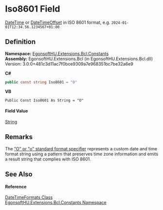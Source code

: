 # Iso8601 Field


<a href="https://learn.microsoft.com/dotnet/api/system.datetime" target="_blank" rel="noopener noreferrer">DateTime</a> or <a href="https://learn.microsoft.com/dotnet/api/system.datetimeoffset" target="_blank" rel="noopener noreferrer">DateTimeOffset</a> in ISO 8601 format, e.g. `2024-01-01T12:34.56.1234567+01:00`



## Definition
**Namespace:** <a href="N_EgonsoftHU_Extensions_Bcl_Constants.md">EgonsoftHU.Extensions.Bcl.Constants</a>  
**Assembly:** EgonsoftHU.Extensions.Bcl (in EgonsoftHU.Extensions.Bcl.dll) Version: 3.0.0+481c3d11ac7f0bce9309a7e968351bc7be32a6e9

**C#**
``` C#
public const string Iso8601 = "O"
```
**VB**
``` VB
Public Const Iso8601 As String = "O"
```



#### Field Value
<a href="https://learn.microsoft.com/dotnet/api/system.string" target="_blank" rel="noopener noreferrer">String</a>

## Remarks
The <a href="https://learn.microsoft.com/en-us/dotnet/standard/base-types/standard-date-and-time-format-strings#the-round-trip-o-o-format-specifier" target="_blank" rel="noopener noreferrer">"O" or "o" standard format specifier</a> represents a custom date and time format string using a pattern that preserves time zone information and emits a result string that complies with ISO 8601.

## See Also


#### Reference
<a href="T_EgonsoftHU_Extensions_Bcl_Constants_DateTimeFormats.md">DateTimeFormats Class</a>  
<a href="N_EgonsoftHU_Extensions_Bcl_Constants.md">EgonsoftHU.Extensions.Bcl.Constants Namespace</a>  
